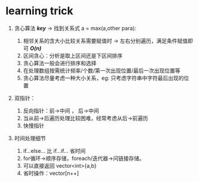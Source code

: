 # learning trick  

1. 贪心算法 ***key*** -> 找到关系式 a = max(a,other para):  
   1. 相邻关系的含大小比较关系需要赋值时 -> 左右分别遍历，满足条件赋值即可 ***O(n)***  
   2. 区间贪心：分析是取上区间还是下区间排序  
   3. 贪心算法一般会进行排序和选择
   4. 在处理数组按需统计频率/个数/第一次出现位置/最后一次出现位置等  
   5. 贪心算法尽量考虑一种大小关系，eg: 只考虑字符串中字符最后出现的位置

2. 双指针：
   1. 反向指针：前->中间 ， 后->中间  
   2. 当从前->后遍历处理比较困难，经常考虑从后->前遍历
   3. 快慢指针

3. 时间处理细节  
   1. if...else... 比 if...if... 省时间
   2. for循环->顺序存储，foreach/迭代器->问链接存储。  
   3. 可以直接返回 vector&lt;int&gt;{a,b}
   4. 省时操作：vector[n++]
